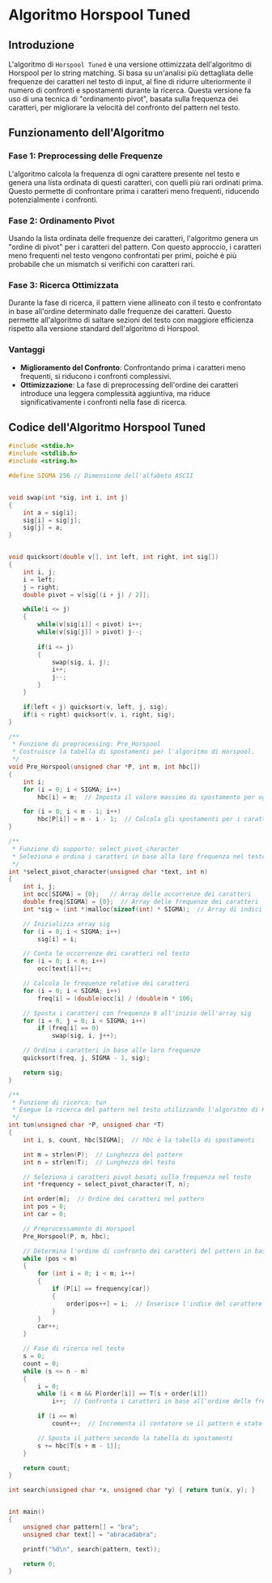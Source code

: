 # Algoritmo Horspool Tuned

## Introduzione

L'algoritmo di `Horspool Tuned` è una versione ottimizzata dell'algoritmo di Horspool per lo string matching. Si basa su un'analisi più dettagliata delle frequenze dei caratteri nel testo di input, al fine di ridurre ulteriormente il numero di confronti e spostamenti durante la ricerca. Questa versione fa uso di una tecnica di "ordinamento pivot", basata sulla frequenza dei caratteri, per migliorare la velocità del confronto del pattern nel testo.

## Funzionamento dell'Algoritmo

### Fase 1: Preprocessing delle Frequenze

L'algoritmo calcola la frequenza di ogni carattere presente nel testo e genera una lista ordinata di questi caratteri, con quelli più rari ordinati prima. Questo permette di confrontare prima i caratteri meno frequenti, riducendo potenzialmente i confronti.

### Fase 2: Ordinamento Pivot

Usando la lista ordinata delle frequenze dei caratteri, l'algoritmo genera un "ordine di pivot" per i caratteri del pattern. Con questo approccio, i caratteri meno frequenti nel testo vengono confrontati per primi, poiché è più probabile che un mismatch si verifichi con caratteri rari.

### Fase 3: Ricerca Ottimizzata

Durante la fase di ricerca, il pattern viene allineato con il testo e confrontato in base all'ordine determinato dalle frequenze dei caratteri. Questo permette all'algoritmo di saltare sezioni del testo con maggiore efficienza rispetto alla versione standard dell'algoritmo di Horspool.

### Vantaggi

- **Miglioramento del Confronto**: Confrontando prima i caratteri meno frequenti, si riducono i confronti complessivi.
- **Ottimizzazione**: La fase di preprocessing dell'ordine dei caratteri introduce una leggera complessità aggiuntiva, ma riduce significativamente i confronti nella fase di ricerca.

## Codice dell'Algoritmo Horspool Tuned

```c
#include <stdio.h>
#include <stdlib.h>
#include <string.h>

#define SIGMA 256 // Dimensione dell'alfabeto ASCII


void swap(int *sig, int i, int j)
{
    int a = sig[i];
    sig[i] = sig[j];
    sig[j] = a;
}


void quicksort(double v[], int left, int right, int sig[])
{
    int i, j;
    i = left;
    j = right;
    double pivot = v[sig[(i + j) / 2]];

    while(i <= j)
    {
        while(v[sig[i]] < pivot) i++;   
        while(v[sig[j]] > pivot) j--;   
        
        if(i <= j)  
        {
            swap(sig, i, j);
            i++;
            j--;
        }
    }

    if(left < j) quicksort(v, left, j, sig);
    if(i < right) quicksort(v, i, right, sig);
}

/**
 * Funzione di preprocessing: Pre_Horspool
 * Costruisce la tabella di spostamenti per l'algoritmo di Horspool.
 */
void Pre_Horspool(unsigned char *P, int m, int hbc[])
{
	int i;
	for (i = 0; i < SIGMA; i++)
		hbc[i] = m;  // Imposta il valore massimo di spostamento per ogni carattere

	for (i = 0; i < m - 1; i++)
		hbc[P[i]] = m - i - 1;  // Calcola gli spostamenti per i caratteri del pattern
}

/**
 * Funzione di supporto: select_pivot_character
 * Seleziona e ordina i caratteri in base alla loro frequenza nel testo.
 */
int *select_pivot_character(unsigned char *text, int n)
{
	int i, j;
	int occ[SIGMA] = {0};   // Array delle occorrenze dei caratteri
	double freq[SIGMA] = {0};  // Array delle frequenze dei caratteri
	int *sig = (int *)malloc(sizeof(int) * SIGMA);  // Array di indici per l'ordinamento

	// Inizializza array sig
	for (i = 0; i < SIGMA; i++)
		sig[i] = i;

	// Conta le occorrenze dei caratteri nel testo
	for (i = 0; i < n; i++)
		occ[text[i]]++;

	// Calcola le frequenze relative dei caratteri
	for (i = 0; i < SIGMA; i++)
		freq[i] = (double)occ[i] / (double)n * 100;

	// Sposta i caratteri con frequenza 0 all'inizio dell'array sig
	for (i = 0, j = 0; i < SIGMA; i++)
		if (freq[i] == 0)
			swap(sig, i, j++);

	// Ordina i caratteri in base alle loro frequenze
	quicksort(freq, j, SIGMA - 1, sig);

	return sig;
}

/**
 * Funzione di ricerca: tun
 * Esegue la ricerca del pattern nel testo utilizzando l'algoritmo di Horspool Tuned.
 */
int tun(unsigned char *P, unsigned char *T)
{
	int i, s, count, hbc[SIGMA];  // hbc è la tabella di spostamenti

    int m = strlen(P);  // Lunghezza del pattern
    int n = strlen(T);  // Lunghezza del testo

	// Seleziona i caratteri pivot basati sulla frequenza nel testo
	int *frequency = select_pivot_character(T, n);

	int order[m];  // Ordine dei caratteri nel pattern
	int pos = 0;
	int car = 0;

	// Preprocessamento di Horspool
	Pre_Horspool(P, m, hbc);

	// Determina l'ordine di confronto dei caratteri del pattern in base alle frequenze
	while (pos < m)
	{
		for (int i = 0; i < m; i++)
		{
			if (P[i] == frequency[car])
			{
				order[pos++] = i;  // Inserisce l'indice del carattere nel pattern secondo l'ordine delle frequenze
			}
		}
		car++;
	}

	// Fase di ricerca nel testo
	s = 0;
	count = 0;
	while (s <= n - m)
	{
		i = 0;
		while (i < m && P[order[i]] == T[s + order[i]])
			i++;  // Confronta i caratteri in base all'ordine delle frequenze

		if (i == m)
			count++;  // Incrementa il contatore se il pattern è stato trovato

		// Sposta il pattern secondo la tabella di spostamenti
		s += hbc[T[s + m - 1]];
	}

	return count;
}

int search(unsigned char *x, unsigned char *y) { return tun(x, y); }


int main()
{
    unsigned char pattern[] = "bra";
    unsigned char text[] = "abracadabra";

    printf("%d\n", search(pattern, text));

    return 0;
}
```